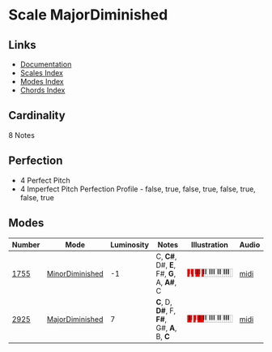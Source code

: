 # Scale MajorDiminished

## Links

- [Documentation](README.md)
- [Scales Index](Scales.md)
- [Modes Index](Modes.md)
- [Chords Index](Chords.md)

## Cardinality

8 Notes

## Perfection

- 4 Perfect Pitch
- 4 Imperfect Pitch
Perfection Profile - false, true, false, true, false, true, false, true

## Modes

| Number | Mode | Luminosity | Notes | Illustration | Audio |
|--------|------|------------|-------|--------------|-------|
| [1755](https://ianring.com/musictheory/scales/1755) | [MinorDiminished](ModeMinorDiminished.md) | -1 | C, **C#**, D#, **E**, F#, **G**, A, **A#**, C | ![CNaturalMinorDiminished](ModeCNaturalMinorDiminished.png) | [midi](https://github.com/edipermadi/music/blob/main/docs/ModeCNaturalMinorDiminished.mid?raw=true) | 
| [2925](https://ianring.com/musictheory/scales/2925) | [MajorDiminished](ModeMajorDiminished.md) | 7 | **C**, D, **D#**, F, **F#**, G#, **A**, B, **C** | ![CNaturalMajorDiminished](ModeCNaturalMajorDiminished.png) | [midi](https://github.com/edipermadi/music/blob/main/docs/ModeCNaturalMajorDiminished.mid?raw=true) | 
